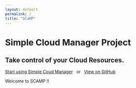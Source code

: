 ```yaml
---
layout: default
permalink: /
title: "SCaMP"
---
```

<div class="page-lead" style="background-image:url(//www.simplecloudmgr.org/images/wood-texture-1600x800.jpg)">
      <div class="wrap page-lead-content">
        <h1>Simple Cloud Manager Project</h1>
        <h2>Take control of your Cloud Resources.</h2>
        <a href="//www.simplecloudmgr.org/getting-started/" class="btn-inverse">
		Start using Simple Coud Manager</a> &nbsp; or &nbsp; <a href="https://github.com/SimpleCloudManagerProject" class="btn-inverse">View on GitHub</a>
      </div><!-- /.page-lead-content -->
</div>

Welcome to SCAMP !!